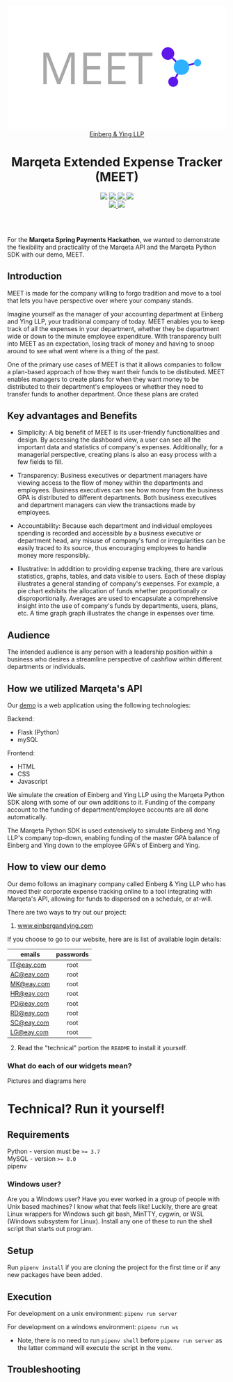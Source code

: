 <p align="center">
  <a href="https://www.einbergandying.com" target="_blank">
    <img src="static/images/MEET_Landscape.png">
  </a>
  <a href="https://www.einbergandying.com" target="_blank">Einberg & Ying LLP</a>
</p>

<div align="center">
  <h1>Marqeta Extended Expense Tracker (MEET)</h1>
</div>

<p align="center">
    <img src="https://forthebadge.com/images/badges/made-with-python.svg">
  </a>
  
  <a href="https://github.com/manu-p-1/Note/graphs/contributors" target="_blank">
    <img src="https://forthebadge.com/images/badges/built-with-love.svg">  
  </a>
  
  <a href="https://github.com/manu-p-1/Note/graphs/contributors" target="_blank">
    <img src="https://forthebadge.com/images/badges/built-by-developers.svg">
  </a>
  
   <a href="https://github.com/manu-p-1/Note/graphs/contributors" target="_blank">
    <img src="https://forthebadge.com/images/badges/gluten-free.svg">
  </a>
  
  <br>
  
  <a href="https://github.com/manu-p-1/meet/commits/master" target="_blank">
    <img src="https://img.shields.io/github/last-commit/manu-p-1/meet/master.svg?style=for-the-badge">
  </a>
  
  <a href="https://github.com/manu-p-1/meet/graphs/contributors" target="_blank">
    <img src="https://img.shields.io/github/contributors/manu-p-1/meet.svg?style=for-the-badge">
  </a>
<p>
<br>
<br>

For the **Marqeta Spring Payments Hackathon**, we wanted to demonstrate the flexibility and practicality of the Marqeta API and the Marqeta Python SDK with our demo, MEET.

## Introduction

MEET is made for the company willing to forgo tradition and move to a tool that lets you have perspective over where your company stands.

Imagine yourself as the manager of your accounting department at Einberg and Ying LLP, your traditional company of today. MEET enables you to keep track of all the expenses in your department, whether they be department wide or down to the minute employee expenditure. With transparency built into MEET as an expectation, losing track of money and having to snoop around to see what went where is a thing of the past.

One of the primary use cases of MEET is that it allows companies to follow a plan-based approach of how they want their funds to be distibuted. MEET enables managers to create plans for when they want money to be distributed to their department's employees or whether they need to transfer funds to another department. Once these plans are crated 

## Key advantages and Benefits
- Simplicity: A big benefit of MEET is its user-friendly functionalities and design. By accessing the dashboard view, a user can see all the important data and statistics of company's expenses. Additionally, for a managerial perspective, creating plans is also an easy process with a few fields to fill.

- Transparency: Business executives or department managers have viewing access to the flow of money within the departments and employees. Business executives can see how money from the business GPA is distributed to different departments. Both business executives and department managers can view the transactions made by employees.

- Accountability: Because each department and individual employees spending is recorded and accessible by a business executive or department head, any misuse of company's fund or irregularities can be easily traced to its source, thus encouraging employees to handle money more responsibly. 

- Illustrative: In adddition to providing expense tracking, there are various statistics, graphs, tables, and data visible to users. Each of these display illustrates a general standing of company's exepenses. For example, a pie chart exhibits the allocation of funds whether proportionally or disproportionally. Averages are used to encapsulate a comprehensive insight into the use of company's funds by departments, users, plans, etc. A time graph graph illustrates the change in expenses over time. 


## Audience
The intended audience is any person with a leadership position within a business who desires a streamline perspective of cashflow within different departments or individuals. 


## How we utilized Marqeta's API

Our [demo](#demo) is a web application using the following technologies:

Backend:

- Flask (Python)
- mySQL

Frontend:

- HTML
- CSS
- Javascript

We simulate the creation of Einberg and Ying LLP using the Marqeta Python SDK along with some of our own additions to it. Funding of the company account to the funding of department/employee accounts are all done automatically.

The Marqeta Python SDK is used extensively to simulate Einberg and Ying LLP's company top-down, enabling funding of the master GPA balance of Einberg and Ying down to the employee GPA's of Einberg and Ying.

## How to view our demo

Our demo follows an imaginary company called Einberg & Ying LLP who has moved their corporate expense tracking online to a tool integrating with Marqeta's API, allowing for funds to dispersed on a schedule, or at-will.

There are two ways to try out our project:

1. www.einbergandying.com

If you choose to go to our website, here are is list of available login details:

| emails  | passwords  |
|---------|:----------:|
|IT@eay.com         |    root    |
|AC@eay.com         |    root    |
| MK@eay.com        |    root    |
| HR@eay.com        |    root    |
| PD@eay.com        |    root    |
| RD@eay.com        |    root    |
| SC@eay.com        |    root    |
| LG@eay.com        |    root    |

2. Read the "technical" portion the `README` to install it yourself.

### What do each of our widgets mean?
Pictures and diagrams here

# Technical? Run it yourself!

## Requirements

Python - version must be `>= 3.7`  
MySQL - version `>= 8.0`  
pipenv

### Windows user?
Are you a Windows user? Have you ever worked in a group of people with Unix based machines? I know what that feels like!
Luckily, there are great Linux wrappers for Windows such git bash, MinTTY, cygwin, or WSL (Windows subsystem for Linux).
Install any one of these to run the shell script that starts out program.    

## Setup

Run `pipenv install` if you are cloning the project for the first time or if any new packages have been added.

## Execution

For development on a unix environment: `pipenv run server`

For development on a windows environment: `pipenv run ws`

- Note, there is no need to run `pipenv shell` before `pipenv run server` as the latter command will execute the script in the venv.

## Troubleshooting
